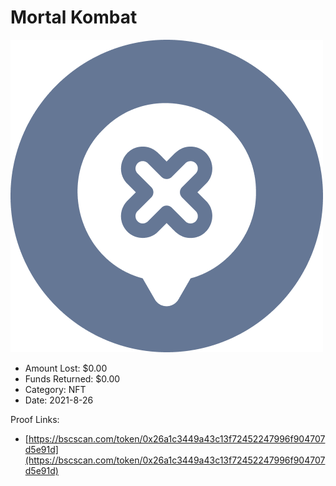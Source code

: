 # Mortal Kombat
![Mortal Kombat](/rektimages/Mortal-Kombat.png)
- Amount Lost: $0.00
- Funds Returned: $0.00
- Category: NFT
- Date: 2021-8-26



Proof Links:
- [https://bscscan.com/token/0x26a1c3449a43c13f72452247996f904707d5e91d](https://bscscan.com/token/0x26a1c3449a43c13f72452247996f904707d5e91d)


